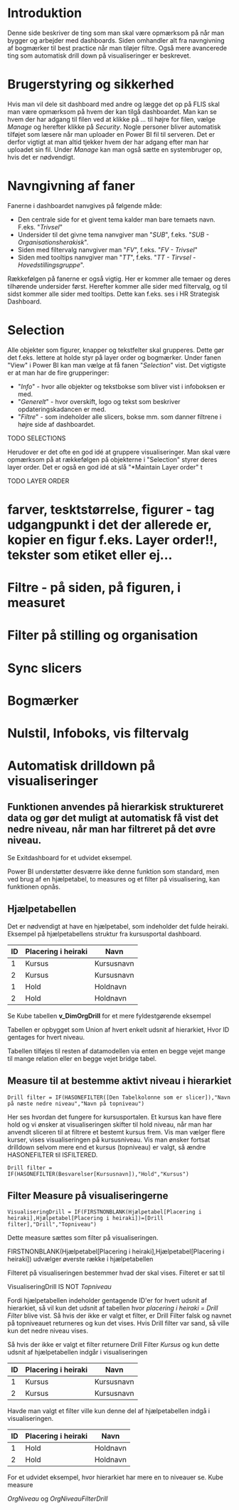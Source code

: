 # Introduktion
Denne side beskriver de ting som man skal være opmærksom på når man bygger og arbejder med dashboards. Siden omhandler alt fra navngivning af bogmærker til best practice når man tiløjer filtre. Også mere avancerede ting som automatisk drill down på visualiseringer er beskrevet.

# Brugerstyring og sikkerhed
Hvis man vil dele sit dashboard med andre og lægge det op på FLIS skal man være opmærksom på hvem der kan tilgå dashboardet. Man kan se hvem der har adgang til filen ved at klikke på *...* til højre for filen, vælge *Manage* og herefter klikke på *Security*. Nogle personer bliver automatisk tilføjet som læsere når man uploader en Power BI fil til serveren. Det er derfor vigtigt at man altid tjekker hvem der har adgang efter man har uploadet sin fil. Under *Manage* kan man også sætte en systembruger op, hvis det er nødvendigt.




# Navngivning af faner
Fanerne i dashboardet nanvgives på følgende måde:
- Den centrale side for et givent tema kalder man bare temaets navn. F.eks. "*Trivsel*"
- Undersider til det givne tema nanvgiver man "*SUB*", f.eks. "*SUB - Organisationsherakisk*".
- Siden med filtervalg nanvgiver man "*FV*", f.eks. "*FV - Trivsel*"
- Siden med tooltips nanvgiver man "*TT*", f.eks. "*TT - Tirvsel - Hovedstillingsgruppe*".

Rækkefølgen på fanerne er også vigtig. Her er kommer alle temaer og deres tilhørende undersider først. Herefter kommer alle sider med filtervalg, og til sidst kommer alle sider med tooltips. Dette kan f.eks. ses i HR Strategisk Dashboard.
# Selection
Alle objekter som figurer, knapper og tekstfelter skal grupperes. Dette gør det f.eks. lettere at holde styr på layer order og bogmærker. Under fanen "View" i Power BI kan man vælge at få fanen "*Selection*" vist. Det vigtigste er at man har de fire grupperinger:
 - "*Info*" - hvor alle objekter og tekstbokse som bliver vist i infoboksen er med.
 - "*Generelt*" - hvor overskift, logo og tekst som beskriver opdateringskadancen er med.
 - "*Filtre*" - som indeholder alle slicers, bokse mm. som danner filtrene i højre side af dashboardet.

TODO SELECTIONS

Herudover er det ofte en god idé at gruppere visualiseringer. Man skal være opmærksom på at rækkefølgen på objekterne i "Selection" styrer deres layer order. Det er også en god idé at slå  "*Maintain Layer order" t

TODO LAYER ORDER


# farver, tesktstørrelse, figurer - tag udgangpunkt i det der allerede er, kopier en figur f.eks. Layer order!!, tekster som etiket eller ej...

# Filtre - på siden, på figuren, i measuret

# Filter på stilling og organisation

# Sync slicers


# Bogmærker
# Nulstil, Infoboks, vis filtervalg



# Automatisk drilldown på visualiseringer
## Funktionen anvendes på hierarkisk struktureret data og gør det muligt at automatisk få vist det nedre niveau, når man har filtreret på det øvre niveau. 
Se Exitdashboard for et udvidet eksempel.

Power BI understøtter desværre ikke denne funktion som standard, men ved brug af en hjælpetabel, to measures og et filter på visualisering, kan funktionen opnås.

## Hjælpetabellen

Det er nødvendigt at have en hjælpetabel, som indeholder det fulde heiraki. 
Eksempel på hjælpetabellens struktur fra kursusportal dashboard. 

| ID |  Placering i heiraki |Navn |
| ----------- | ----------- | ----------- |
| 1 | Kursus | Kursusnavn |
| 2 | Kursus |  Kursusnavn |
| 1 | Hold | Holdnavn |
| 2 | Hold |  Holdnavn |

Se Kube tabellen **v_DimOrgDrill** for et mere fyldestgørende eksempel

Tabellen er opbygget som Union af hvert enkelt udsnit af hierarkiet, Hvor ID gentages for hvert niveau. 

Tabellen tilføjes til resten af datamodellen via enten en begge vejet mange til mange relation eller en begge vejet bridge tabel.  
## Measure til at bestemme aktivt niveau i hierarkiet 
```
Drill filter = IF(HASONEFILTER([Den Tabelkolonne som er slicer]),"Navn på næste nedre niveau","Navn på topniveau")
```

Her ses hvordan det fungere for kursusportalen. Et kursus kan have flere hold og vi ønsker at visualiseringen skifter til hold niveau, når man har anvendt sliceren til at filtrere et bestemt kursus frem. Vis man vælger flere kurser, vises visualiseringen på kursusniveau. Vis man ønsker fortsat drilldown selvom mere end et kursus (topniveau) er valgt, så ændre HASONEFILTER til ISFILTERED.
```
Drill filter = IF(HASONEFILTER(Besvarelser[Kursusnavn]),"Hold","Kursus")
```
 
## Filter Measure på visualiseringerne 

```
VisualiseringDrill = IF(FIRSTNONBLANK(Hjælpetabel[Placering i heiraki],Hjælpetabel[Placering i heiraki])=[Drill filter],"Drill","Topniveau")

```
Dette measure sættes som filter på visualiseringen. 

FIRSTNONBLANK(Hjælpetabel[Placering i heiraki],Hjælpetabel[Placering i heiraki]) udvælger øverste række i hjælpetabellen

Filteret på visualiseringen bestemmer hvad der skal vises. Filteret er sat til

VisualiseringDrill IS NOT *Topniveau*

Fordi hjælpetabellen indeholder gentagende ID'er for hvert udsnit af hierarkiet, så vil kun det udsnit af tabellen hvor *placering i heiraki = Drill Filter* blive vist. Så hvis der ikke er valgt et filter, er Drill Filter falsk og navnet på topniveauet returneres og kun det vises. Hvis Drill filter var sand, så ville kun det nedre niveau vises. 

Så hvis der ikke er valgt et filter returnere Drill Filter *Kursus* og kun dette udsnit af hjælpetabellen indgår i visualiseringen 

| ID |  Placering i heiraki |Navn |
| ----------- | ----------- | ----------- |
| 1 | Kursus | Kursusnavn |
| 2 | Kursus |  Kursusnavn |

Havde man valgt et filter ville kun denne del af hjælpetabellen indgå i visualiseringen.

| ID |  Placering i heiraki |Navn |
| ----------- | ----------- | ----------- |
| 1 | Hold | Holdnavn |
| 2 | Hold |  Holdnavn |

For et udvidet eksempel, hvor hierarkiet har mere en to niveauer se. 
Kube measure 

*OrgNiveau* og 
*OrgNiveauFilterDrill*
 

